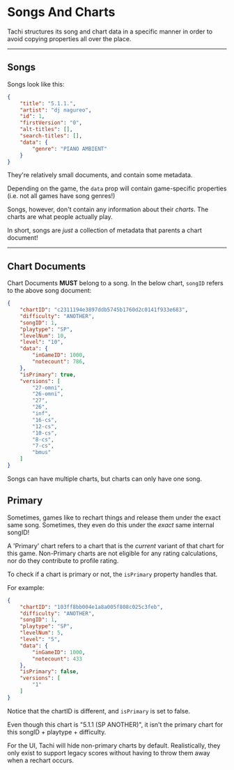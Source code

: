 # Songs And Charts

Tachi structures its song and chart data in a specific
manner in order to avoid copying properties all over
the place.

*****

## Songs

Songs look like this:

```json
{
	"title": "5.1.1.",
	"artist": "dj nagureo",
	"id": 1,
	"firstVersion": "0",
	"alt-titles": [],
	"search-titles": [],
	"data": {
		"genre": "PIANO AMBIENT"
	}
}
```

They're relatively small documents, and contain some metadata.

Depending on the game, the `data` prop will contain
game-specific properties (i.e. not all games have
song genres!)

Songs, however, don't contain any information about
their *charts*. The charts are what people actually play.

In short, songs are *just* a collection of metadata that
parents a chart document!

*****

## Chart Documents

Chart Documents **MUST** belong to a song. In the below
chart, `songID` refers to the above song document:

```json
{
	"chartID": "c2311194e3897ddb5745b1760d2c0141f933e683",
	"difficulty": "ANOTHER",
	"songID": 1,
	"playtype": "SP",
	"levelNum": 10,
	"level": "10",
	"data": {
		"inGameID": 1000,
		"notecount": 786,
	},
	"isPrimary": true,
	"versions": [
		"27-omni",
		"26-omni",
		"27",
		"26",
		"inf",
		"16-cs",
		"12-cs",
		"10-cs",
		"8-cs",
		"7-cs",
		"bmus"
	]
}
```

Songs can have multiple charts, but charts can only have
one song.

## Primary

Sometimes, games like to rechart things and release them
under the exact same song. Sometimes, they even do this
under the *exact* same internal songID!

A 'Primary' chart refers to a chart that is the *current*
variant of that chart for this game. Non-Primary charts
are not eligible for any rating calculations, nor do they
contribute to profile rating.

To check if a chart is primary or not, the `isPrimary` property
handles that.

For example:

```json
{
	"chartID": "103ff8bb004e1a8a005f808c025c3feb",
	"difficulty": "ANOTHER",
	"songID": 1,
	"playtype": "SP",
	"levelNum": 5,
	"level": "5",
	"data": {
		"inGameID": 1000,
		"notecount": 433
	},
	"isPrimary": false,
	"versions": [
		"1"
	]
}
```

Notice that the chartID is different, and `isPrimary`
is set to false.

Even though this chart is "5.1.1 (SP ANOTHER)", it isn't
the primary chart for this songID + playtype + difficulty.

For the UI, Tachi will hide non-primary charts by default.
Realistically, they only exist to support legacy scores
without having to throw them away when a rechart occurs.
